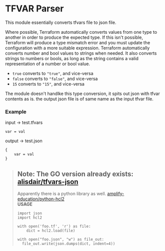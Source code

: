 # TFVAR Parser

This module essentially converts tfvars file to json file.

Where possible, Terraform automatically converts values from one type to another in order to produce the expected type. If this isn't possible, Terraform will produce a type mismatch error and you must update the configuration with a more suitable expression.
Terraform automatically converts number and bool values to strings when needed. It also converts strings to numbers or bools, as long as the string contains a valid representation of a number or bool value.
- `true` converts to `"true"`, and vice-versa
- `false` converts to `"false"`, and vice-versa
- `15` converts to `"15"`, and vice-versa

The module doesn't handlke this type conversion, it spits out json with tfvar contents as is.
the output json file is of same name as the input tfvar file.

### Example
input -> test.tfvars
```
var = val
```

output -> test.json
```
{
    var = val
}
```

> **Note:**
> The GO version already exists: [alisdair/tfvars-json](https://github.com/alisdair/tfvars-json.git)
> -------------------------------------------------------------------------------------------------------
> Apparently there is a python library as well. [amplify-education/python-hcl2](https://github.com/amplify-education/python-hcl2.git)  
> **USAGE**
> ```
> import json
> import hcl2
> 
> with open('foo.tf', 'r') as file:
>     dict = hcl2.load(file)
> 
> with open("foo.json", "w") as file_out:
>   file_out.write(json.dumps(dict, indent=4))
> ```
